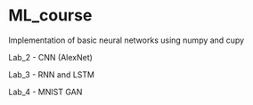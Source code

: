 # ML_course
Implementation of basic neural networks using numpy and cupy

Lab_2 - CNN (AlexNet)

Lab_3 - RNN and LSTM

Lab_4 - MNIST GAN
